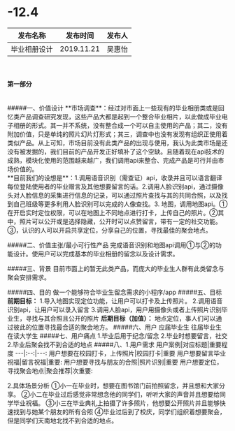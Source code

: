 # -12.4
发布名称|发布时间|发布人
---|:--:|---:
毕业相册设计|2019.11.21|吴惠怡
<br> 

 #### 第一部分
<br> 
#####一、价值设计 
**市场调查**：经过对市面上一些现有的毕业相册类或是回忆类产品调查研究发现，这些产品大都是起到一个整合毕业相片，以此做成毕业电子相册的形式。其一并不系统，没有整合成一个可以自主使用的产品；其二，没有附加价值，只是单纯的照片幻片灯形式；其三，调查中也没有发现有组织正使用着类似产品。从上可知，市场目前没有此类产品的出现与使用，我认为此类市场是还没有被发掘的，我们目前的产品开发正好填补了这个空缺。且随着现在api技术的成熟，模块化使用的范围越来越广，我们调用api来整合、完成产品是可行并由市场价值的。
<br>
**目前我们的设想是**：1.调用语音识别（需查证）api，收录并且可以语言翻译每位登陆使用者的毕业赠言及其他想要留言的话。2.调用人脸识别api，通过摄像头对人脸信息的采集进行信息的记录，可以通过照片查找与其的共同合照，以及找到自己班级等更多利用人脸识别可以完成的人像查找。3. 地图，调用地图api。①在开启实时定位权限，可以在地图上不同地点进行打卡，上传自己的照片。②其中，照片可以公开或是选择隐藏，公开时可以点赞留言，带有一定的社交功能。③，认识的人可以开启共享定位，分享自己的位置，寻找最佳的聚会地点。


#####二、价值主张/最小可行性产品
完成语音识别和地图api调用①与②的功能设计。使用户可以完成基本的毕业相册的留念以及设计需求。

#####三、背景
目前市面上的暂无此类产品，而庞大的毕业生人群有此类留念与聚会安排需求。

#####四、目的
做一个能够符合毕业生留念需求的小程序/app
#####五、目标
**前期目标：**
1.导入地图实现定位功能，让用户可以打卡及上传照片。
2.调用语音识别api，让用户可以录入留言
3.调用人脸api，用户用摄像头或者上传照片识别毕业生，寻找与其合照且公开的照片
**后期目标（加值）：**
地点定位，事人们可以通过彼此的位置寻找最合适的聚会地方。
#####六、用户
应届毕业生 往届毕业生 在读大学生
#####七、用户痛点
1.毕业后用于纪念/留念
2.毕业时想要留言，社交
2.毕业后聚会找不到合适的地点
#####八、1.用户需求
用户案例|对应标题|重要程度
---|:--:|---:
用户想要在校园打卡，上传照片|校园打卡|重要
用户想要留言毕业祝福|留言祝福|重要:
用户想要寻找与朋友的合照|照片识别|重要
用户想要定位，寻找聚会地点|聚会推荐|次重要:

2.具体场景分析
①小一在毕业时，想要在图书馆门前拍照留念，并且想和大家分享。
②小二在毕业过后感觉非常想念他的同学们，听听大家的声音并且想要给同学毕业祝福。
③小三在毕业典礼上拍摄了许多照片，他想要公开照片并且能够快速找到与她某个朋友的所有合照
④毕业过后到了校庆，同学们组织着想要聚会，但是同学们天南地北找不到合适的地点。

